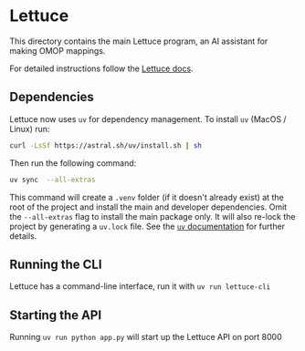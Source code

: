 # Lettuce
This directory contains the main Lettuce program, an AI assistant for making OMOP mappings.

For detailed instructions follow the [Lettuce docs](https://health-informatics-uon/github.io/lettuce).

## Dependencies
Lettuce now uses `uv` for dependency management. To install `uv` (MacOS / Linux) run: 
```bash 
curl -LsSf https://astral.sh/uv/install.sh | sh
```
Then run the following command: 
```bash
uv sync  --all-extras
```
This command will create a `.venv` folder (if it doesn't already exist) at the root of the project and install the main and developer dependencies. Omit the `--all-extras` flag to install the main package only. It will also re-lock the project by generating a `uv.lock` file. See the [`uv` documentation](https://docs.astral.sh/uv/reference/cli/#uv-sync) for further details.
## Running the CLI
Lettuce has a command-line interface, run it with `uv run lettuce-cli`

## Starting the API
Running `uv run python app.py` will start up the Lettuce API on port 8000
